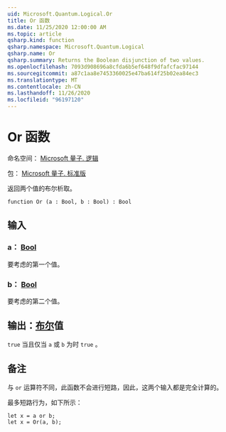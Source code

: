 ```yaml
---
uid: Microsoft.Quantum.Logical.Or
title: Or 函数
ms.date: 11/25/2020 12:00:00 AM
ms.topic: article
qsharp.kind: function
qsharp.namespace: Microsoft.Quantum.Logical
qsharp.name: Or
qsharp.summary: Returns the Boolean disjunction of two values.
ms.openlocfilehash: 7093d908696a8cfda6b5ef648f9dfafcfac97144
ms.sourcegitcommit: a87c1aa8e7453360025e47ba614f25b02ea84ec3
ms.translationtype: MT
ms.contentlocale: zh-CN
ms.lasthandoff: 11/26/2020
ms.locfileid: "96197120"
---
```

# <a name="or-function"></a>Or 函数

命名空间： [Microsoft 量子. 逻辑](xref:Microsoft.Quantum.Logical)

包： [Microsoft 量子. 标准版](https://nuget.org/packages/Microsoft.Quantum.Standard)


返回两个值的布尔析取。

```qsharp
function Or (a : Bool, b : Bool) : Bool
```


## <a name="input"></a>输入

### <a name="a--bool"></a>a： [Bool](xref:microsoft.quantum.lang-ref.bool)

要考虑的第一个值。


### <a name="b--bool"></a>b： [Bool](xref:microsoft.quantum.lang-ref.bool)

要考虑的第二个值。



## <a name="output--bool"></a>输出：[布尔](xref:microsoft.quantum.lang-ref.bool)值

`true` 当且仅当 `a` 或 `b` 为时 `true` 。

## <a name="remarks"></a>备注

与 `or` 运算符不同，此函数不会进行短路，因此，这两个输入都是完全计算的。

最多短路行为，如下所示：

```Q#
let x = a or b;
let x = Or(a, b);
```